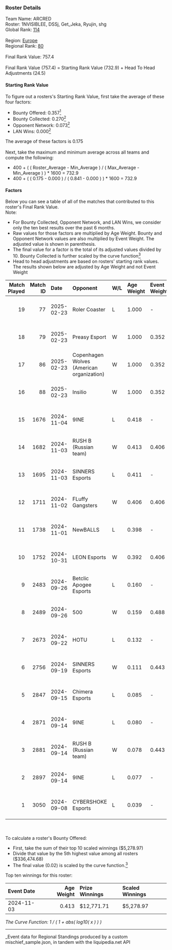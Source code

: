 ### Roster Details<br />
Team Name: ARCRED<br />
Roster: 1NVISIBLEE, DSSj, Get_Jeka, Ryujin, shg<br />
Global Rank: [114](../../standings_global_2025_03_01.md)<br />
<br />
Region: [Europe]( ../../standings_europe_2025_03_01.md)<br />
Regional Rank: [80]( ../../standings_europe_2025_03_01.md)<br />
<br />
Final Rank Value:  757.4<br />
<br />
Final Rank Value (757.4) = Starting Rank Value (732.9) + Head To Head Adjustments (24.5)<br />

#### Starting Rank Value<br />
To figure out a rosters's Starting Rank Value, first take the average of these four factors:<br />
- Bounty Offered: 0.357[<sup>1</sup>](#table2)
- Bounty Collected: 0.270[<sup>2</sup>](#table1)
- Opponent Network: 0.073[<sup>2</sup>](#table1)
- LAN Wins: 0.000[<sup>2</sup>](#table1)

The average of these factors is 0.175<br />
<br />
Next, take the maximum and minimum average across all teams and compute the following:<br />
- 400 + ( ( Roster_Average - Min_Average ) / ( Max_Average - Min_Average ) ) * 1600 = 732.9
- 400 + ( ( 0.175 - 0.000 ) / ( 0.841 - 0.000 ) ) * 1600 = 732.9


#### Factors<br />
Below you can see a table of all of the matches that contributed to this roster's Final Rank Value.<br />
Note:<br />

- For Bounty Collected, Opponent Network, and LAN Wins, we consider only the ten best results over the past 6 months.
- Raw values for those factors are multiplied by Age Weight. Bounty and Opponent Network values are also multiplied by Event Weight. The adjusted value is shown in parenthesis.
- The final value for a factor is the total of its adjusted values divided by 10. Bounty Collected is further scaled by the curve function[<sup>3</sup>](#curveFunction)
- Head to head adjustments are based on rosters' starting rank values. The results shown below are adjusted by Age Weight and not Event Weight
<span id="table1"></span><br />


| Match Played | Match ID | Date       | Opponent                                  | W/L | Age Weight | Event Weight | Bounty Collected | Opponent Network | LAN Wins  | H2H Adj. | Roster                                  |
| -: | -: | :- | :- | :- | :- | :- | :- | :- | :- | -: | :- |
|           19 |       77 | 2025-02-23 | Roler Coaster                             | L   | 1.000      | -            | -                | -                | -         |   -21.41 | 1NVISIBLEE, DSSj, Get_Jeka, Ryujin, shg |
|           18 |       79 | 2025-02-23 | Preasy Esport                             | W   | 1.000      | 0.352        | 0.007 (0.002)    | 0.206 (0.073)    | 0 (0.000) |    12.06 | 1NVISIBLEE, DSSj, Get_Jeka, Ryujin, shg |
|           17 |       86 | 2025-02-23 | Copenhagen Wolves (American organization) | W   | 1.000      | 0.352        | 0.008 (0.003)    | 0.665 (0.234)    | 0 (0.000) |    21.39 | 1NVISIBLEE, DSSj, Get_Jeka, Ryujin, shg |
|           16 |       88 | 2025-02-23 | Insilio                                   | W   | 1.000      | 0.352        | 0.000 (0.000)    | 0.399 (0.140)    | 0 (0.000) |    14.04 | 1NVISIBLEE, DSSj, Get_Jeka, Ryujin, shg |
|           15 |     1676 | 2024-11-04 | 9INE                                      | L   | 0.418      | -            | -                | -                | -         |    -6.58 | 1NVISIBLEE, DSSj, Get_Jeka, synyx, Vert |
|           14 |     1682 | 2024-11-03 | RUSH B (Russian team)                     | W   | 0.413      | 0.406        | 0.027 (0.005)    | 0.569 (0.095)    | 0 (0.000) |     9.13 | 1NVISIBLEE, DSSj, Get_Jeka, shg, synyx  |
|           13 |     1695 | 2024-11-03 | SINNERS Esports                           | L   | 0.411      | -            | -                | -                | -         |    -3.14 | 1NVISIBLEE, DSSj, Get_Jeka, synyx, Vert |
|           12 |     1711 | 2024-11-02 | FLuffy Gangsters                          | W   | 0.406      | 0.406        | 0.005 (0.001)    | 0.419 (0.069)    | 0 (0.000) |     5.99 | 1NVISIBLEE, DSSj, Get_Jeka, shg, synyx  |
|           11 |     1738 | 2024-11-01 | NewBALLS                                  | L   | 0.398      | -            | -                | -                | -         |    -9.79 | 1NVISIBLEE, DSSj, Get_Jeka, synyx, Vert |
|           10 |     1752 | 2024-10-31 | LEON Esports                              | W   | 0.392      | 0.406        | 0.002 (0.000)    | 0.000 (0.000)    | 0 (0.000) |     2.96 | 1NVISIBLEE, DSSj, Get_Jeka, shg, synyx  |
|            9 |     2483 | 2024-09-26 | Betclic Apogee Esports                    | L   | 0.160      | -            | -                | -                | -         |    -2.87 | 1NVISIBLEE, DSSj, Get_Jeka, synyx, Vert |
|            8 |     2489 | 2024-09-26 | 500                                       | W   | 0.159      | 0.488        | 0.086 (0.007)    | 1.000 (0.078)    | 0 (0.000) |     4.48 | 1NVISIBLEE, DSSj, Get_Jeka, synyx, Vert |
|            7 |     2673 | 2024-09-22 | HOTU                                      | L   | 0.132      | -            | -                | -                | -         |    -2.44 | 1NVISIBLEE, DSSj, Get_Jeka, synyx, Vert |
|            6 |     2756 | 2024-09-19 | SINNERS Esports                           | W   | 0.111      | 0.443        | 0.027 (0.001)    | 0.448 (0.022)    | 0 (0.000) |     2.66 | 1NVISIBLEE, DSSj, Get_Jeka, synyx, Vert |
|            5 |     2847 | 2024-09-15 | Chimera Esports                           | L   | 0.085      | -            | -                | -                | -         |    -0.89 | 1NVISIBLEE, DSSj, Get_Jeka, synyx, Vert |
|            4 |     2871 | 2024-09-14 | 9INE                                      | L   | 0.080      | -            | -                | -                | -         |    -1.29 | 1NVISIBLEE, DSSj, Get_Jeka, synyx, Vert |
|            3 |     2881 | 2024-09-14 | RUSH B (Russian team)                     | W   | 0.078      | 0.443        | 0.027 (0.001)    | 0.569 (0.020)    | 0 (0.000) |     1.73 | 1NVISIBLEE, DSSj, Get_Jeka, synyx, Vert |
|            2 |     2897 | 2024-09-14 | 9INE                                      | L   | 0.077      | -            | -                | -                | -         |    -1.25 | 1NVISIBLEE, DSSj, Get_Jeka, synyx, Vert |
|            1 |     3050 | 2024-09-08 | CYBERSHOKE Esports                        | L   | 0.039      | -            | -                | -                | -         |    -0.29 | 1NVISIBLEE, DSSj, Get_Jeka, synyx, Vert |

<br />
<span id="table2"></span><br />
To calculate a roster's Bounty Offered:<br />

- First, take the sum of their top 10 scaled winnings ($5,278.97)
- Divide that value by the 5th highest value among all rosters ($336,474.68)
- The final value (0.02) is scaled by the curve function.[<sup>3</sup>](#curveFunction)

Top ten winnings for this roster:<br />

| Event Date | Age Weight | Prize Winnings | Scaled Winnings |
| :- | -: | :- | :- |
| 2024-11-03 |      0.413 | $12,771.71     | $5,278.97       |


<span id="curveFunction"></span>_The Curve Function: 1 / ( 1 + abs( log10( x ) ) )_<br />

---
_Event data for Regional Standings produced by a custom mischief_sample.json, in tandem with the liquipedia.net API<br />
